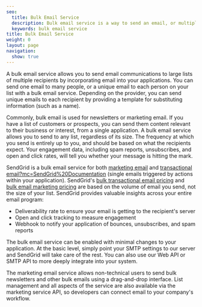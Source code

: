 ```yaml
---
seo:
  title: Bulk Email Service
  description: Bulk email service is a way to send an email, or multiple emails, to a large list of various recipients.
  keywords: bulk email service
title: Bulk Email Service
weight: 0
layout: page
navigation:
  show: true
---
```


A bulk email service allows you to send email communications to large lists of multiple recipients by incorporating email into your applications. You can send one email to many people, or a unique email to each person on your list with a bulk email service. Depending on the provider, you can send unique emails to each recipient by providing a template for substituting information (such as a name).

Commonly, bulk email is used for newsletters or marketing email. If you have a list of customers or prospects, you can send them content relevant to their business or interest, from a single application. A bulk email service allows you to send to any list, regardless of its size. The frequency at which you send is entirely up to you, and should be based on what the recipients expect. Your engagement data, including spam reports, unsubscribes, and open and click rates, will tell you whether your message is hitting the mark.

SendGrid is a bulk email service for both [marketing email](https://sendgrid.com/email-marketing?mc=SendGrid%20Documentation) and [transactional email?mc=SendGrid%20Documentation](https://sendgrid.com/transactional-email) (single emails triggered by actions within your application). SendGrid's [bulk transactional email pricing](https://sendgrid.com/transactional-email/pricing?mc=SendGrid%20Documentation) and [bulk email marketing pricing](https://sendgrid.com/email-marketing/pricing?mc=SendGrid%20Documentation) are based on the volume of email you send, not the size of your list. SendGrid provides valuable insights across your entire email program:

* Deliverability rate to ensure your email is getting to the recipient's server
* Open and click tracking to measure engagement
* Webhook to notify your application of bounces, unsubscribes, and spam reports

The bulk email service can be enabled with minimal changes to your application. At the basic level, simply point your SMTP settings to our server and SendGrid will take care of the rest. You can also use our Web API or SMTP API to more deeply integrate into your system.

The marketing email service allows non-technical users to send bulk newsletters and other bulk emails using a drag-and-drop interface. List management and all aspects of the service are also available via the marketing service API, so developers can connect email to your company's workflow.